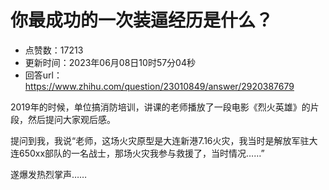 # 你最成功的一次装逼经历是什么？
- 点赞数：17213
- 更新时间：2023年06月08日10时57分04秒
- 回答url：https://www.zhihu.com/question/23010849/answer/2920387679
<body>
 <p data-pid="9BKz6SWg">2019年的时候，单位搞消防培训，讲课的老师播放了一段电影《烈火英雄》的片段，然后提问大家观后感。</p>
 <p data-pid="5EgGhDYF">提问到我，我说“老师，这场火灾原型是大连新港7.16火灾，我当时是解放军驻大连650xx部队的一名战士，那场火灾我参与救援了，当时情况……”</p>
 <p data-pid="b188IGhv">遂爆发热烈掌声……</p>
</body>